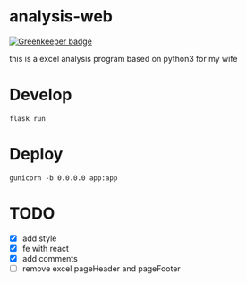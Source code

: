 # analysis-web

[![Greenkeeper badge](https://badges.greenkeeper.io/Tauleos/analysis-web.svg)](https://greenkeeper.io/)

this is a excel analysis program based on python3 for my wife

# Develop
```
flask run
```

# Deploy
```
gunicorn -b 0.0.0.0 app:app
```

# TODO
- [x] add style
- [x] fe with react
- [x] add comments
- [ ] remove excel pageHeader and pageFooter
